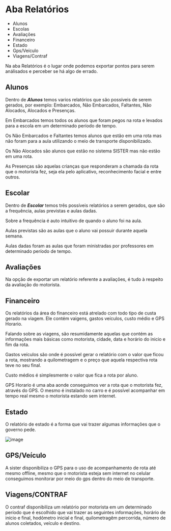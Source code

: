 # Aba Relatórios
* Alunos 
* Escolas
* Avaliações
* Financeiro
* Estado
* Gps/Veículo
* Viagens/Contraf

Na aba Relatórios é o lugar onde podemos exportar pontos para serem análisados e perceber se há algo de errado.

## Alunos

Dentro de ***Alunos*** temos varios relatórios que são possíveis de serem gerados, por exemplo: Embarcados, Não Embarcados, Faltantes, Não Alocados, Alocados e Presenças.

Em Embarcados temos todos os alunos que foram pegos na rota e levados para a escola em um determinado período de tempo.

Os Não Embarcados e Faltantes temos alunos que estão em uma rota mas não foram para a aula utilizando o meio de transporte disponibilizado.

Os Não Alocados são alunos que estão no sistema SISTER mas não estão em uma rota.

As Presenças são aquelas crianças que responderam a chamada da rota que o motorista fez, seja ela pelo aplicativo, reconhecimento facial e entre outros. 

## Escolar

Dentro de ***Escolar*** temos três possíveis relatórios a serem gerados, que são a frequência, aulas previstas e aulas dadas.

Sobre a frequência é auto intuitivo de quando o aluno foi na aula.

Aulas previstas são as aulas que o aluno vai possuir durante aquela semana.

Aulas dadas foram as aulas que foram ministradas por professores em determinado período de tempo.

## Avaliações

Na opção de exportar um relatório referente a avaliações, é tudo à respeito da avaliação do motorista.


## Financeiro

Os relatórios da área do financeiro está atrelado com todo tipo de custa gerado na viagem. Ele contém vaigens, gastos veículos, custo médio e GPS Horario.

Falando sobre as viagens, são resumidamente aquelas que contém as informações mais básicas como motorista, cidade, data e horário do inicio e fim da rota.

Gastos veículos são onde é possível gerar o relatório com o valor que ficou a rota, mostrando a quilometragem e o preço que aquela respectiva rota teve no seu final.  

Custo médios é simplesmente o valor que fica a rota por aluno.

GPS Horario é uma aba aonde conseguimos ver a rota que o motorista fez, através do GPS. O mesmo é instalado no carro e é possível acompanhar em tempo real mesmo o motorista estando sem internet.

## Estado 

O relatório de estado é a forma que vai trazer algumas informações que o governo pede.

![image](https://github.com/user-attachments/assets/2389bdc2-fea8-4485-b7ba-5b802b1ca950)

## GPS/Veículo

A sister disponibiliza o GPS para o uso de acompanhamento de rota até mesmo offline, mesmo que o motorista esteja sem internet no celular conseguimos monitorar por meio do gps dentro do meio de transporte.

## Viagens/CONTRAF

O contraf disponibiliza um relatório por motorista em um determinado período que é escolhido que vai trazer as seguintes informações, horário de início e final, hodômetro inicial e final, quilometragêm percorrida, número de alunos coletados, veículo e destino.

